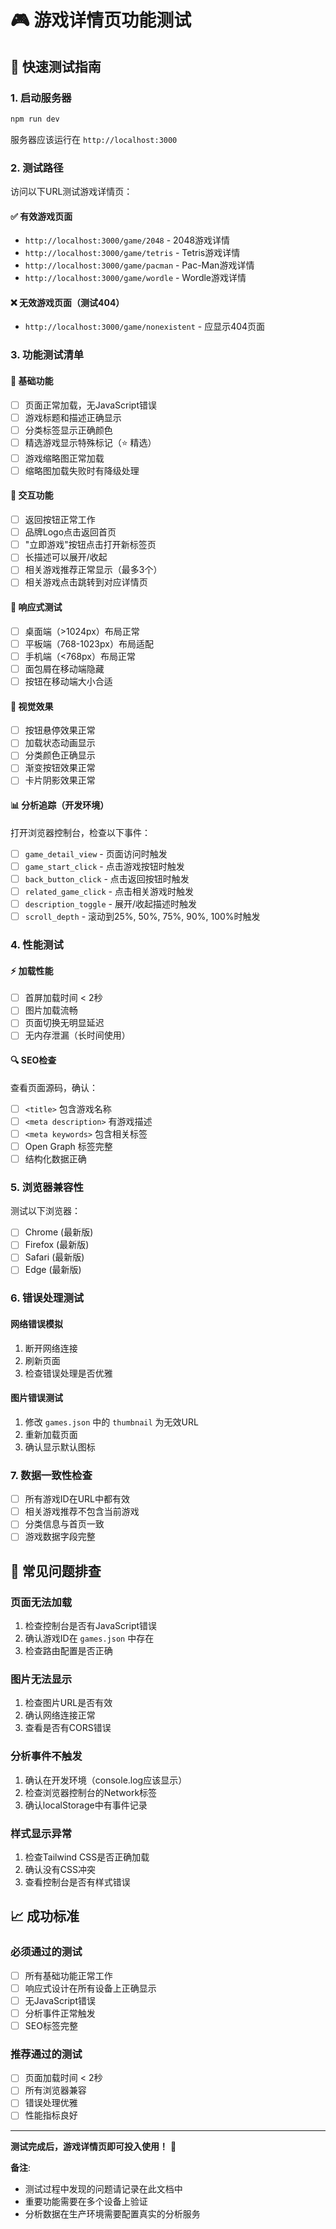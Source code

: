 # 🎮 游戏详情页功能测试

## 🚀 快速测试指南

### 1. 启动服务器
```bash
npm run dev
```
服务器应该运行在 `http://localhost:3000`

### 2. 测试路径
访问以下URL测试游戏详情页：

#### ✅ 有效游戏页面
- `http://localhost:3000/game/2048` - 2048游戏详情
- `http://localhost:3000/game/tetris` - Tetris游戏详情  
- `http://localhost:3000/game/pacman` - Pac-Man游戏详情
- `http://localhost:3000/game/wordle` - Wordle游戏详情

#### ❌ 无效游戏页面（测试404）
- `http://localhost:3000/game/nonexistent` - 应显示404页面

### 3. 功能测试清单

#### 🎯 基础功能
- [ ] 页面正常加载，无JavaScript错误
- [ ] 游戏标题和描述正确显示  
- [ ] 分类标签显示正确颜色
- [ ] 精选游戏显示特殊标记（⭐ 精选）
- [ ] 游戏缩略图正常加载
- [ ] 缩略图加载失败时有降级处理

#### 🔧 交互功能
- [ ] 返回按钮正常工作
- [ ] 品牌Logo点击返回首页
- [ ] "立即游戏"按钮点击打开新标签页
- [ ] 长描述可以展开/收起
- [ ] 相关游戏推荐正常显示（最多3个）
- [ ] 相关游戏点击跳转到对应详情页

#### 📱 响应式测试
- [ ] 桌面端（>1024px）布局正常
- [ ] 平板端（768-1023px）布局适配
- [ ] 手机端（<768px）布局正常
- [ ] 面包屑在移动端隐藏
- [ ] 按钮在移动端大小合适

#### 🎨 视觉效果
- [ ] 按钮悬停效果正常
- [ ] 加载状态动画显示
- [ ] 分类颜色正确显示
- [ ] 渐变按钮效果正常
- [ ] 卡片阴影效果正常

#### 📊 分析追踪（开发环境）
打开浏览器控制台，检查以下事件：
- [ ] `game_detail_view` - 页面访问时触发
- [ ] `game_start_click` - 点击游戏按钮时触发
- [ ] `back_button_click` - 点击返回按钮时触发
- [ ] `related_game_click` - 点击相关游戏时触发
- [ ] `description_toggle` - 展开/收起描述时触发
- [ ] `scroll_depth` - 滚动到25%, 50%, 75%, 90%, 100%时触发

### 4. 性能测试

#### ⚡ 加载性能
- [ ] 首屏加载时间 < 2秒
- [ ] 图片加载流畅
- [ ] 页面切换无明显延迟
- [ ] 无内存泄漏（长时间使用）

#### 🔍 SEO检查
查看页面源码，确认：
- [ ] `<title>` 包含游戏名称
- [ ] `<meta description>` 有游戏描述
- [ ] `<meta keywords>` 包含相关标签
- [ ] Open Graph 标签完整
- [ ] 结构化数据正确

### 5. 浏览器兼容性
测试以下浏览器：
- [ ] Chrome (最新版)
- [ ] Firefox (最新版)
- [ ] Safari (最新版)
- [ ] Edge (最新版)

### 6. 错误处理测试

#### 网络错误模拟
1. 断开网络连接
2. 刷新页面
3. 检查错误处理是否优雅

#### 图片错误测试
1. 修改 `games.json` 中的 `thumbnail` 为无效URL
2. 重新加载页面
3. 确认显示默认图标

### 7. 数据一致性检查
- [ ] 所有游戏ID在URL中都有效
- [ ] 相关游戏推荐不包含当前游戏
- [ ] 分类信息与首页一致
- [ ] 游戏数据字段完整

## 🐛 常见问题排查

### 页面无法加载
1. 检查控制台是否有JavaScript错误
2. 确认游戏ID在 `games.json` 中存在
3. 检查路由配置是否正确

### 图片无法显示
1. 检查图片URL是否有效
2. 确认网络连接正常
3. 查看是否有CORS错误

### 分析事件不触发
1. 确认在开发环境（console.log应该显示）
2. 检查浏览器控制台的Network标签
3. 确认localStorage中有事件记录

### 样式显示异常
1. 检查Tailwind CSS是否正确加载
2. 确认没有CSS冲突
3. 查看控制台是否有样式错误

## 📈 成功标准

### 必须通过的测试
- [ ] 所有基础功能正常工作
- [ ] 响应式设计在所有设备上正确显示
- [ ] 无JavaScript错误
- [ ] 分析事件正常触发
- [ ] SEO标签完整

### 推荐通过的测试  
- [ ] 页面加载时间 < 2秒
- [ ] 所有浏览器兼容
- [ ] 错误处理优雅
- [ ] 性能指标良好

---

**测试完成后，游戏详情页即可投入使用！** 🎉

**备注**: 
- 测试过程中发现的问题请记录在此文档中
- 重要功能需要在多个设备上验证
- 分析数据在生产环境需要配置真实的分析服务 